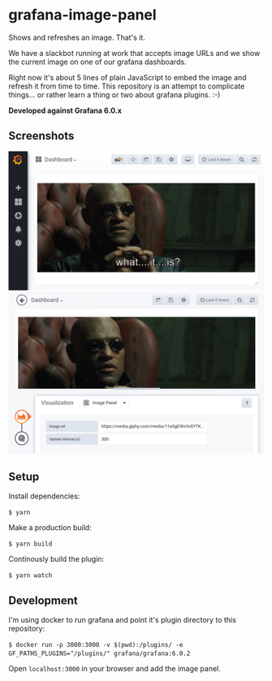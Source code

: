 # grafana-image-panel

Shows and refreshes an image. That's it.

We have a slackbot running at work that accepts image URLs and we show the
current image on one of our grafana dashboards.

Right now it's about 5 lines of plain JavaScript to embed the image and
refresh it from time to time. This repository is an attempt to complicate
things... or rather learn a thing or two about grafana plugins. :-)

**Developed against Grafana 6.0.x**

## Screenshots

![Panel preview](extras/screenshot-1.png)
![Editor preview](extras/screenshot-2.png)

## Setup

Install dependencies:

`$ yarn`

Make a production build:

`$ yarn build`

Continously build the plugin:

`$ yarn watch`

## Development

I'm using docker to run grafana and point it's plugin directory to this
repository:

`$ docker run -p 3000:3000 -v $(pwd):/plugins/ -e GF_PATHS_PLUGINS="/plugins/" grafana/grafana:6.0.2`

Open `localhost:3000` in your browser and add the image panel.
